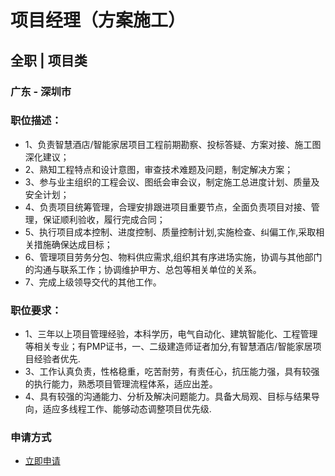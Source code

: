 
# 项目经理（方案施工）
## 全职  |  项目类
### 广东 - 深圳市

### 职位描述：
- 1、负责智慧酒店/智能家居项目工程前期勘察、投标答疑、方案对接、施工图深化建议；
- 2、熟知工程特点和设计意图，审查技术难题及问题，制定解决方案；&nbsp;
- 3、参与业主组织的工程会议、图纸会审会议，制定施工总进度计划、质量及安全计划；&nbsp;
- 4、负责项目统筹管理，合理安排跟进项目重要节点，全面负责项目对接、管理，保证顺利验收，履行完成合同；&nbsp;
- 5、执行项目成本控制、进度控制、质量控制计划,实施检查、纠偏工作,采取相关措施确保达成目标；
- 6、管理项目劳务分包、物料供应需求,组织其有序进场实施，协调与其他部门的沟通与联系工作；协调维护甲方、总包等相关单位的关系。
- 7、完成上级领导交代的其他工作。

### 职位要求：
- 1、三年以上项目管理经验，本科学历，电气自动化、建筑智能化、工程管理等相关专业；有PMP证书，一、二级建造师证者加分,有智慧酒店/智能家居项目经验者优先.
- 3、工作认真负责，性格稳重，吃苦耐劳，有责任心，抗压能力强，具有较强的执行能力，熟悉项目管理流程体系，适应出差。
- 4、具有较强的沟通能力、分析及解决问题能力。具备大局观、目标与结果导向，适应多线程工作、能够动态调整项目优先级.
### 申请方式
- <a href="mailto:hr@tuya.com" title=yourName-项目经理（方案施工）>立即申请</a>